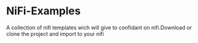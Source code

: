 # NiFi-Examples
A collection of nifi templates wich will give to confidant on nifi.Download or clone the project and import to your nifi 